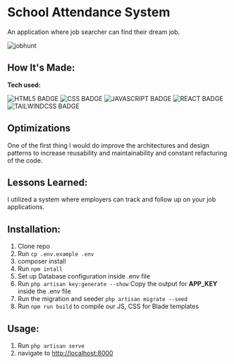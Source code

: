 # School Attendance System

An application where job searcher can find their dream job.

![jobhunt](https://github.com/Aladdin4u/jobhunt/assets/101972392/3e59b709-0af3-4276-a928-ddd21deb07db)

## How It's Made:

**Tech used:** <p>![HTML5 BADGE](https://img.shields.io/static/v1?label=|&message=HTML5&color=23555f&style=plastic&logo=html5) ![CSS BADGE](https://img.shields.io/static/v1?label=|&message=CSS3&color=285f65&style=plastic&logo=css3) ![JAVASCRIPT BADGE](https://img.shields.io/static/v1?label=|&message=JAVASCRIPT&color=3c7f5d&style=plastic&logo=javascript) ![REACT BADGE](https://img.shields.io/static/v1?label=|&message=LARAVEL&color=red&style=plastic&logo=laravel) ![TAILWINDCSS BADGE](https://img.shields.io/static/v1?label=%7C&message=TAILWIND&color=15b8c5&style=plastic&logo=tailwindcss)</p>

## Optimizations

One of the first thing I would do improve the architectures and design patterns to increase reusability and maintainability and constant refacturing of the code.

## Lessons Learned:

I utilized a system where employers can track and follow up on your job applications.

## Installation:

1. Clone repo
1. Run `cp .env.example .env`
1. composer install
1. Run `npm intall`
1. Set up Database configuration inside .env file
1. Run `php artisan key:generate --show` Copy the output for **APP_KEY** inside the .env file
1. Run the migration and seeder `php artisan migrate --seed`
1. Run `npm run build` to compile our JS, CSS for Blade templates

## Usage:

1. Run `php artisan serve`
1. navigate to [http://localhost:8000](http://localhost:8000)

